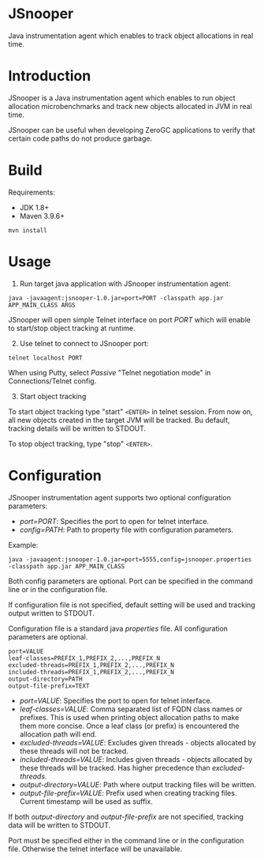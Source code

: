 # JSnooper
Java instrumentation agent which enables to track object allocations in real time.

# Introduction
JSnooper is a Java instrumentation agent which enables to run object allocation microbenchmarks and track new objects allocated in JVM in real time.

JSnooper can be useful when developing ZeroGC applications to verify that certain code paths do not produce garbage. 

# Build
Requirements:
- JDK 1.8+
- Maven 3.9.6+

```
mvn install
```
# Usage

1. Run target java application with JSnooper instrumentation agent:

```
java -javaagent:jsnooper-1.0.jar=port=PORT -classpath app.jar APP_MAIN_CLASS ARGS
```

JSnooper will open simple Telnet interface on port _PORT_ which will enable to start/stop object tracking at runtime.

2. Use telnet to connect to JSnooper port:

```
telnet localhost PORT
```

When using Putty, select _Passive_ "Telnet negotiation mode" in Connections/Telnet config.

3. Start object tracking

To start object tracking type "start" `<ENTER>` in telnet session. From now on, all new objects created in the target JVM will be tracked. Bu default, tracking details will be written to STDOUT. 

To stop object tracking, type "stop" `<ENTER>`.

# Configuration

JSnooper instrumentation agent supports two optional configuration parameters:
* *port=PORT*: Specifies the port to open for telnet interface.
* *config=PATH*: Path to property file with configuration parameters.

Example:

```
java -javaagent:jsnooper-1.0.jar=port=5555,config=jsnooper.properties -classpath app.jar APP_MAIN_CLASS
```

Both config parameters are optional. Port can be specified in the command line or in the configuration file.

If configuration file is not specified, default setting will be used and tracking output written to STDOUT.

Configuration file is a standard java _properties_ file. All configuration parameters are optional. 

```
port=VALUE
leaf-classes=PREFIX_1,PREFIX_2,...,PREFIX_N
excluded-threads=PREFIX_1,PREFIX_2,...,PREFIX_N
included-threads=PREFIX_1,PREFIX_2,...,PREFIX_N
output-directory=PATH
output-file-prefix=TEXT
```

* *port=VALUE*: Specifies the port to open for telnet interface.
* *leaf-classes=VALUE*: Comma separated list of FQDN class names or prefixes. This is used when printing object allocation paths to make them more concise. Once a leaf class (or prefix) is encountered the allocation path will end. 
* *excluded-threads=VALUE*: Excludes given threads - objects allocated by these threads will not be tracked.
* *included-threads=VALUE*: Includes given threads - objects allocated by these threads will be tracked. Has higher precedence than _excluded-threads_.
* *output-directory=VALUE*: Path where output tracking files will be written.
* *output-file-prefix=VALUE*: Prefix used when creating tracking files. Current timestamp will be used as suffix.

If both _output-directory_ and _output-file-prefix_ are not specified, tracking data will be written to STDOUT.

Port must be specified either in the command line or in the configuration file. Otherwise the telnet interface will be unavailable.   
